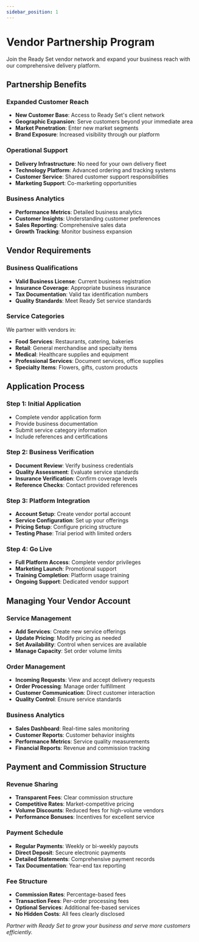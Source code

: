 ```yaml
---
sidebar_position: 1
---
```


# Vendor Partnership Program

Join the Ready Set vendor network and expand your business reach with our comprehensive delivery platform.

## Partnership Benefits

### Expanded Customer Reach
- **New Customer Base**: Access to Ready Set's client network
- **Geographic Expansion**: Serve customers beyond your immediate area
- **Market Penetration**: Enter new market segments
- **Brand Exposure**: Increased visibility through our platform

### Operational Support
- **Delivery Infrastructure**: No need for your own delivery fleet
- **Technology Platform**: Advanced ordering and tracking systems
- **Customer Service**: Shared customer support responsibilities
- **Marketing Support**: Co-marketing opportunities

### Business Analytics
- **Performance Metrics**: Detailed business analytics
- **Customer Insights**: Understanding customer preferences
- **Sales Reporting**: Comprehensive sales data
- **Growth Tracking**: Monitor business expansion

## Vendor Requirements

### Business Qualifications
- **Valid Business License**: Current business registration
- **Insurance Coverage**: Appropriate business insurance
- **Tax Documentation**: Valid tax identification numbers
- **Quality Standards**: Meet Ready Set service standards

### Service Categories
We partner with vendors in:
- **Food Services**: Restaurants, catering, bakeries
- **Retail**: General merchandise and specialty items
- **Medical**: Healthcare supplies and equipment
- **Professional Services**: Document services, office supplies
- **Specialty Items**: Flowers, gifts, custom products

## Application Process

### Step 1: Initial Application
- Complete vendor application form
- Provide business documentation
- Submit service category information
- Include references and certifications

### Step 2: Business Verification
- **Document Review**: Verify business credentials
- **Quality Assessment**: Evaluate service standards
- **Insurance Verification**: Confirm coverage levels
- **Reference Checks**: Contact provided references

### Step 3: Platform Integration
- **Account Setup**: Create vendor portal account
- **Service Configuration**: Set up your offerings
- **Pricing Setup**: Configure pricing structure
- **Testing Phase**: Trial period with limited orders

### Step 4: Go Live
- **Full Platform Access**: Complete vendor privileges
- **Marketing Launch**: Promotional support
- **Training Completion**: Platform usage training
- **Ongoing Support**: Dedicated vendor support

## Managing Your Vendor Account

### Service Management
- **Add Services**: Create new service offerings
- **Update Pricing**: Modify pricing as needed
- **Set Availability**: Control when services are available
- **Manage Capacity**: Set order volume limits

### Order Management
- **Incoming Requests**: View and accept delivery requests
- **Order Processing**: Manage order fulfillment
- **Customer Communication**: Direct customer interaction
- **Quality Control**: Ensure service standards

### Business Analytics
- **Sales Dashboard**: Real-time sales monitoring
- **Customer Reports**: Customer behavior insights
- **Performance Metrics**: Service quality measurements
- **Financial Reports**: Revenue and commission tracking

## Payment and Commission Structure

### Revenue Sharing
- **Transparent Fees**: Clear commission structure
- **Competitive Rates**: Market-competitive pricing
- **Volume Discounts**: Reduced fees for high-volume vendors
- **Performance Bonuses**: Incentives for excellent service

### Payment Schedule
- **Regular Payments**: Weekly or bi-weekly payouts
- **Direct Deposit**: Secure electronic payments
- **Detailed Statements**: Comprehensive payment records
- **Tax Documentation**: Year-end tax reporting

### Fee Structure
- **Commission Rates**: Percentage-based fees
- **Transaction Fees**: Per-order processing fees
- **Optional Services**: Additional fee-based services
- **No Hidden Costs**: All fees clearly disclosed

*Partner with Ready Set to grow your business and serve more customers efficiently.*
